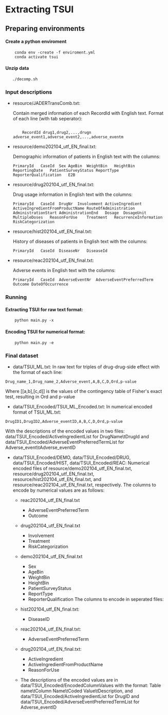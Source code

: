# Extracting TSUI

## Preparing environments
#### Create a python enviroment
```shell
    conda env -create -f enviroment.yml
    conda activate tsui
```
#### Unzip data
```shell
   ./decomp.sh
```
### Input descriptions
- resource/JADERTransComb.txt:

  Contain merged information of each RecordId with English text.
  Format of each line (with tab seperator):
    ```

        RecordId drug1,drug2,...,drugn adverse_event1,adverse_event2,...,adverse_eventm
    
    ```
- resource/demo202104_utf_EN_final.txt:

  Demographic information of patients in English text with the columns:
    ```
    PrimaryId	CaseId	Sex	AgeBin	WeightBin	HeightBin	ReportingDate	PatientSurveyStatus	ReportType	ReporterQualification	E2B
    ```
- resource/drug202104_utf_EN_final.txt:

  Drug usage information in English text with the columns:

    ```
    PrimaryId	CaseId	DrugNr	Involvement	ActiveIngredient	ActiveIngredientFromProductName	RouteOfAdministration	AdministrationStart	AdministrationEnd	Dosage	DosageUnit	MultipleDoses	ReasonForUse	Treatment	RecurrenceInformation	RiskCategorization
    ```
- resource/hist202104_utf_EN_final.txt:

  History of diseases of patients in English text with the columns:
    ```
    PrimaryId	CaseId	DiseaseNr	DiseaseId
    ```
- resource/reac202104_utf_EN_final.txt:

  Adverse events in English text with the columns:
    ```
    PrimaryId   CaseId  AdverseEventNr	AdverseEventPreferredTerm	Outcome DateOfOccurrence
    ```

### Running
#### Extracting TSUI for raw text format:
```shell
    python main.py -x
```

#### Encoding TSUI for numerical format:

```shell
    python main.py -e
```

### Final dataset
- data/TSUI_ML.txt: In raw text for triples of drug-drug-side effect with the format of each line:
```
Drug_name_1,Drug_name_2,Adverse_event,A,B,C,D,Ord,p-value

```
    
   Where [[a,b],[c,d]] is the values of the contingency table of Fisher's exact test, resulting in Ord and p-value

  
- data/TSUI_Encoded/TSUI_ML_Encoded.txt: In numerical encoded format of TSUI_ML.txt:
```
DrugID1,DrugID2,Adverse_eventID,A,B,C,D,Ord,p-value

```
With the descriptions of the encoded values in two files:
data/TSUI_Encoded/ActiveIngredientList for DrugName\tDrugId and data/TSUI_Encoded/AdverseEventPreferredTermList for Adverse_event\tAdverse_eventID

- data/TSUI_Encoded/DEMO, data/TSUI_Encoded/DRUG, data/TSUI_Encoded/HIST, data/TSUI_Encoded/REAC:
Numerical encoded files of resource/demo202104_utf_EN_final.txt, resource/drug202104_utf_EN_final.txt, resource/hist202104_utf_EN_final.txt, and
resource/reac202104_utf_EN_final.txt, respectively. The columns to encode by numerical values are as follows:
    - reac202104_utf_EN_final.txt
        - AdverseEventPreferredTerm
        - Outcome
    - drug202104_utf_EN_final.txt
        - Involvement
        - Treatment
        - RiskCategorization
    - demo202104_utf_EN_final.txt
        - Sex
        - AgeBin
        - WeightBin
        - HeightBin
        - PatientSurveyStatus
        - ReportType
        - ReporterQualification
    The columns to encode in seperated files:
    - hist202104_utf_EN_final.txt:
        - DiseaseID 
    - reac202104_utf_EN_final.txt:
        - AdverseEventPreferredTerm
    - drug202104_utf_EN_final.txt:
        - ActiveIngredient
        - ActiveIngredientFromProductName 
        - ReasonForUse

  - The descriptions of the encoded values are in data/TSUI_Encoded/EncodedColumnValues with the format:
  Table name\tColumn Name\tCoded Value\tDescription, and data/TSUI_Encoded/ActiveIngredientList for DrugID and data/TSUI_Encoded/AdverseEventPreferredTermList for Adverse_eventID
